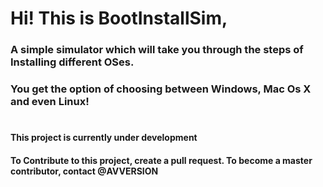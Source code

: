 # Hi! This is BootInstallSim, 
### A simple simulator which will take you through the steps of Installing different OSes.
### You get the option of choosing between Windows, Mac Os X and even Linux!

#
#
#
#
#
#
#### This project is currently under development
#### To Contribute to this project, create a pull request. To become a master contributor, contact @AVVERSION